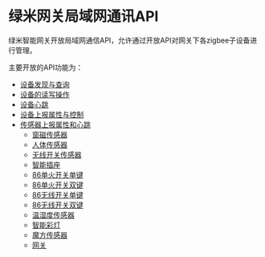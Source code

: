 # 绿米网关局域网通讯API

绿米智能网关开放局域网通信API，允许通过开放API对网关下各zigbee子设备进行管理。

主要开放的API功能为：
* [设备发现与查询](device_discover.md)
* [设备的读写操作](device_read_write.md)
* [设备心跳](device_heartbeat.md)
* [设备上报属性与控制](device_report_control.md)
* [传感器上报属性和心跳](sensor_heatbeat_attr.md)
    * [窗磁传感器](magnet.md)
    * [人体传感器](motion.md)
    * [无线开关传感器](switch.md)
    * [智能插座](plug.md)
    * [86单火开关单键](86ctrl_neutral1.md)
    * [86单火开关双键](86ctrl_neutral2.md)
    * [86无线开关单键](86sw1.md)
    * [86无线开关双键](86sw2.md)
    * [温湿度传感器](ht.md)
    * [智能彩灯](light_rgb.md)
    * [魔方传感器](魔方传感器.md)
    * [网关](网关.md)



